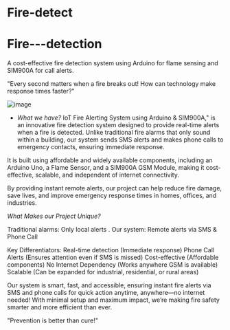 # Fire-detect
# Fire---detection
A cost-effective fire detection system using Arduino for flame sensing and SIM900A for call alerts.

 "Every second matters when a fire breaks out! 
How can technology make response times faster?" 

![image](https://github.com/user-attachments/assets/1b53c25c-d034-48dd-9e9f-2b4dbf181dc4)

- *What we have?*
IoT Fire Alerting System using Arduino & SIM900A," is an innovative fire detection system designed to provide real-time alerts when a fire is detected. Unlike traditional fire alarms that only sound within a building, our system sends SMS alerts and makes phone calls to emergency contacts, ensuring immediate response.

It is built using affordable and widely available components, including an Arduino Uno, a Flame Sensor, and a SIM900A GSM Module, making it cost-effective, scalable, and independent of internet connectivity.

By providing instant remote alerts, our project can help reduce fire damage, save lives, and improve emergency response times in homes, offices, and industries.

*What Makes our Project Unique?*

Traditional alarms: Only local alerts .
Our system: Remote alerts via SMS & Phone Call 

Key Differentiators:
 Real-time detection (Immediate response)
 Phone Call Alerts (Ensures attention even if SMS is missed)
 Cost-effective (Affordable components)
 No Internet Dependency (Works anywhere GSM is available)
Scalable (Can be expanded for industrial, residential, or rural areas)

Our system is smart, fast, and accessible, ensuring instant fire alerts via SMS and phone calls for quick action anytime, anywhere—no internet needed!
 With minimal setup and maximum impact, we’re making fire safety smarter and more efficient than ever. 

"Prevention is better than cure!"
